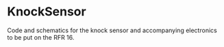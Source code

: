 # KnockSensor
Code and schematics for the knock sensor and accompanying electronics to be put on the RFR 16.
